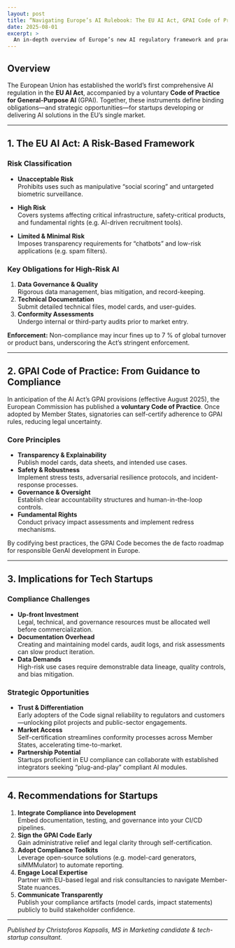 ```yaml
---
layout: post
title: “Navigating Europe’s AI Rulebook: The EU AI Act, GPAI Code of Practice, and What It Means for Startups”
date: 2025-08-01
excerpt: >
  An in-depth overview of Europe’s new AI regulatory framework and practical guidance for tech ventures seeking to enter the EU market.
---
```


## Overview

The European Union has established the world’s first comprehensive AI regulation in the **EU AI Act**, accompanied by a voluntary **Code of Practice for General-Purpose AI** (GPAI). Together, these instruments define binding obligations—and strategic opportunities—for startups developing or delivering AI solutions in the EU’s single market.

---

## 1. The EU AI Act: A Risk-Based Framework

### Risk Classification

- **Unacceptable Risk**  
  Prohibits uses such as manipulative “social scoring” and untargeted biometric surveillance.

- **High Risk**  
  Covers systems affecting critical infrastructure, safety-critical products, and fundamental rights (e.g. AI-driven recruitment tools).

- **Limited & Minimal Risk**  
  Imposes transparency requirements for “chatbots” and low-risk applications (e.g. spam filters).

### Key Obligations for High-Risk AI

1. **Data Governance & Quality**  
   Rigorous data management, bias mitigation, and record-keeping.  
2. **Technical Documentation**  
   Submit detailed technical files, model cards, and user-guides.  
3. **Conformity Assessments**  
   Undergo internal or third-party audits prior to market entry.

**Enforcement:** Non-compliance may incur fines up to 7 % of global turnover or product bans, underscoring the Act’s stringent enforcement.

---

## 2. GPAI Code of Practice: From Guidance to Compliance

In anticipation of the AI Act’s GPAI provisions (effective August 2025), the European Commission has published a **voluntary Code of Practice**. Once adopted by Member States, signatories can self-certify adherence to GPAI rules, reducing legal uncertainty.

### Core Principles

- **Transparency & Explainability**  
  Publish model cards, data sheets, and intended use cases.  
- **Safety & Robustness**  
  Implement stress tests, adversarial resilience protocols, and incident-response processes.  
- **Governance & Oversight**  
  Establish clear accountability structures and human-in-the-loop controls.  
- **Fundamental Rights**  
  Conduct privacy impact assessments and implement redress mechanisms.

By codifying best practices, the GPAI Code becomes the de facto roadmap for responsible GenAI development in Europe.

---

## 3. Implications for Tech Startups

### Compliance Challenges

- **Up-front Investment**  
  Legal, technical, and governance resources must be allocated well before commercialization.  
- **Documentation Overhead**  
  Creating and maintaining model cards, audit logs, and risk assessments can slow product iteration.  
- **Data Demands**  
  High-risk use cases require demonstrable data lineage, quality controls, and bias mitigation.

### Strategic Opportunities

- **Trust & Differentiation**  
  Early adopters of the Code signal reliability to regulators and customers—unlocking pilot projects and public-sector engagements.  
- **Market Access**  
  Self-certification streamlines conformity processes across Member States, accelerating time-to-market.  
- **Partnership Potential**  
  Startups proficient in EU compliance can collaborate with established integrators seeking “plug-and-play” compliant AI modules.

---

## 4. Recommendations for Startups

1. **Integrate Compliance into Development**  
   Embed documentation, testing, and governance into your CI/CD pipelines.  
2. **Sign the GPAI Code Early**  
   Gain administrative relief and legal clarity through self-certification.  
3. **Adopt Compliance Toolkits**  
   Leverage open-source solutions (e.g. model-card generators, siMMMulator) to automate reporting.  
4. **Engage Local Expertise**  
   Partner with EU-based legal and risk consultancies to navigate Member-State nuances.  
5. **Communicate Transparently**  
   Publish your compliance artifacts (model cards, impact statements) publicly to build stakeholder confidence.

---

*Published by Christoforos Kapsalis, MS in Marketing candidate & tech-startup consultant.*
